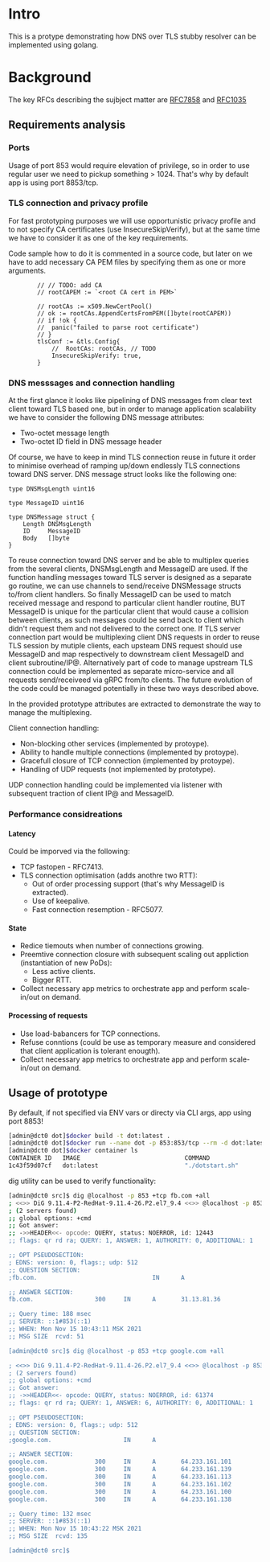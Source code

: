# Intro

This is a protype demonstrating how DNS over TLS stubby resolver can be implemented using golang.

# Background

The key RFCs describing the sujbject matter are [RFC7858](https://datatracker.ietf.org/doc/html/rfc7858)  and [RFC1035](https://datatracker.ietf.org/doc/html/rfc1035)

## Requirements analysis

### Ports

Usage of port 853 would require elevation of privilege, so in order to use regular user we need to pickup something > 1024.
That's why by default app is using port 8853/tcp.

### TLS connection and privacy profile

For fast prototyping purposes we will use opportunistic privacy profile and to not specify CA certificates (use InsecureSkipVerify), 
but at the same time we have to consider it as one of the key requirements.

Code sample how to do it is commented in a source code, but later on we have to add necessary CA PEM files by specifying them as one or more arguments.

```golang
        // // TODO: add CA
		// rootCAPEM := `<root CA cert in PEM>`

		// rootCAs := x509.NewCertPool()
		// ok := rootCAs.AppendCertsFromPEM([]byte(rootCAPEM))
		// if !ok {
		// 	panic("failed to parse root certificate")
		// }
		tlsConf := &tls.Config{
			//	RootCAs: rootCAs, // TODO
			InsecureSkipVerify: true,
		}
```
### DNS messsages and connection handling

At the first glance it looks like pipelining of DNS messages from clear text client toward TLS based one, 
but in order to manage application scalability we have to consider the following DNS message attributes:
- Two-octet message length
- Two-octet ID field in DNS message header

Of course, we have to keep in mind TLS connection reuse in future it order to minimise overhead of ramping up/down endlessly TLS connections toward DNS server.
DNS message struct looks like the following one:
```golang
type DNSMsgLength uint16

type MessageID uint16

type DNSMessage struct {
	Length DNSMsgLength
	ID     MessageID
	Body   []byte
}
```

To reuse connection toward DNS server and be able to multiplex queries from the several clients, DNSMsgLength and MessageID are used.
If the function handling messages toward TLS server is designed as a separate go routine, we can use channels to send/receive DNSMessage structs to/from client handlers. So finally MessageID can be used to match received message and respond to particular client handler routine, BUT MessageID is unique for the particular client that would cause a collision between clients, as such messages could be send back to client which didn't request them and not delivered to the correct one.
If TLS server connection part would be multiplexing client DNS requests in order to reuse TLS session by mutiple clients, each upsteam DNS request should use MessageID and map respectively to downstream client MessageID and client subroutine/IP@.
Alternatively part of code to manage upstream TLS connection could be implemented as separate micro-service and all requests send/receiveed via gRPC from/to clients.
The future evolution of the code could be managed potentially in these two ways described above.

In the provided prototype attributes are extracted to demonstrate the way to manage the multiplexing.

Client connection handling:
- Non-blocking other services (implemented by protoype).
- Ability to handle multiple connections (implemented by protoype).
- Gracefull closure of TCP connection (implemented by protoype).
- Handling of UDP requests (not implemented by prototype).

UDP connection handling could be implemented via listener with subsequent traction of client IP@ and MessageID.

### Performance considreations

#### Latency

Could be imporved via the following:
- TCP fastopen - RFC7413.
- TLS connection optimisation (adds anothre two RTT):
  - Out of order processing support (that's why MessageID is extracted).
  - Use of keepalive.
  - Fast connection resemption - RFC5077.

#### State

- Redice tiemouts when number of connections growing.
- Preemtive connection closure with subsequent scaling out appliction (instantiation of new PoDs):
  - Less active clients.
  - Bigger RTT.
- Collect necessary app metrics to orchestrate app and perform scale-in/out on demand.

#### Processing of requests

- Use load-babancers for TCP connections.
- Refuse conntions (could be use as temporary measure and considered that client application is tolerant enougth).
- Collect necessary app metrics to orchestrate app and perform scale-in/out on demand.


## Usage of prototype

By default, if not specified via ENV vars or directy via CLI args, app using port 8853!


```sh
[admin@dct0 dot]$docker build -t dot:latest .
[admin@dct0 dot]$docker run --name dot -p 853:853/tcp --rm -d dot:latest
[admin@dct0 dot]$docker container ls
CONTAINER ID   IMAGE                             COMMAND                  CREATED        STATUS        PORTS                                   NAMES
1c43f59d07cf   dot:latest                        "./dotstart.sh"          11 hours ago   Up 11 hours   0.0.0.0:853->853/tcp, :::853->853/tcp   dot
```

dig utility can be used to verify functionality:

```sh
[admin@dct0 src]$ dig @localhost -p 853 +tcp fb.com +all
; <<>> DiG 9.11.4-P2-RedHat-9.11.4-26.P2.el7_9.4 <<>> @localhost -p 853 +tcp fb.com +all
; (2 servers found)
;; global options: +cmd
;; Got answer:
;; ->>HEADER<<- opcode: QUERY, status: NOERROR, id: 12443
;; flags: qr rd ra; QUERY: 1, ANSWER: 1, AUTHORITY: 0, ADDITIONAL: 1

;; OPT PSEUDOSECTION:
; EDNS: version: 0, flags:; udp: 512
;; QUESTION SECTION:
;fb.com.                                IN      A

;; ANSWER SECTION:
fb.com.                 300     IN      A       31.13.81.36

;; Query time: 188 msec
;; SERVER: ::1#853(::1)
;; WHEN: Mon Nov 15 10:43:11 MSK 2021
;; MSG SIZE  rcvd: 51

[admin@dct0 src]$ dig @localhost -p 853 +tcp google.com +all

; <<>> DiG 9.11.4-P2-RedHat-9.11.4-26.P2.el7_9.4 <<>> @localhost -p 853 +tcp google.com +all
; (2 servers found)
;; global options: +cmd
;; Got answer:
;; ->>HEADER<<- opcode: QUERY, status: NOERROR, id: 61374
;; flags: qr rd ra; QUERY: 1, ANSWER: 6, AUTHORITY: 0, ADDITIONAL: 1

;; OPT PSEUDOSECTION:
; EDNS: version: 0, flags:; udp: 512
;; QUESTION SECTION:
;google.com.                    IN      A

;; ANSWER SECTION:
google.com.             300     IN      A       64.233.161.101
google.com.             300     IN      A       64.233.161.139
google.com.             300     IN      A       64.233.161.113
google.com.             300     IN      A       64.233.161.102
google.com.             300     IN      A       64.233.161.100
google.com.             300     IN      A       64.233.161.138

;; Query time: 132 msec
;; SERVER: ::1#853(::1)
;; WHEN: Mon Nov 15 10:43:22 MSK 2021
;; MSG SIZE  rcvd: 135

[admin@dct0 src]$ 

```


